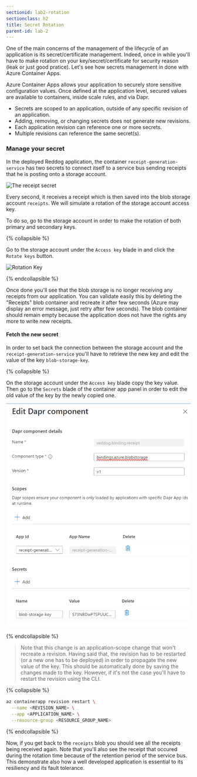 ```yaml
---
sectionid: lab2-rotation
sectionclass: h2
title: Secret Rotation
parent-id: lab-2
---
```


One of the main concerns of the management of the lifecycle of an application is its secret/certificate management. Indeed, once in while you'll have to make rotation on your key/secret/certificate for security reason (leak or just good pratice). Let's see how secrets management in done with Azure Container Apps.

Azure Container Apps allows your application to securely store sensitive configuration values. Once defined at the application level, secured values are available to containers, inside scale rules, and via Dapr.

- Secrets are scoped to an application, outside of any specific revision of an application.
- Adding, removing, or changing secrets does not generate new revisions.
- Each application revision can reference one or more secrets.
- Multiple revisions can reference the same secret(s).

### Manage your secret

In the deployed Reddog application, the container `receipt-generation-service` has two secrets to connect itself to a service bus sending receipts that he is posting onto a storage account.

 ![The receipt secret](/media/lab2/rotation/secretrotation.png)

Every second, it receives a receipt which is then saved into the blob storage account `receipts`. We will simulate a rotation of the storage account access key.

To do so, go to the storage account in order to make the rotation of both primary and secondary keys.

{% collapsible %}

Go to the storage account under the `Access key` blade in and click the `Rotate keys` button.

![Rotation Key](/media/lab2/rotation/sarot.png)

{% endcollapsible %}

Once done you'll see that the blob storage is no longer receiving any receipts from our application. You can validate easily this by deleting the "Receipts" blob container and recreate it after few seconds (Azure may display an error message, just retry after few seconds). The blob container should remain empty because the application does not have the rights any more to write new receipts.

#### Fetch the new secret

In order to set back the connection between the storage account and the `receipt-generation-service` you'll have to retrieve the new key and edit the value of the key `blob-storage-key`.

{% collapsible %}

On the storage account under the `Access key` blade copy the key value.
Then go to the `Secrets` blade of the container app panel in order to edit the old value of the key by the newly copied one.

![Rotation Key](/media/lab2/rotation/sarot3.png)

{% endcollapsible %}

> Note that this change is an application-scope change that won't recreate a revision. Having said that, the revision has to be restarted (or a new one has to be deployed) in order to propagate the new value of the key. This should be automatically done by saving the changes made to the key. However, if it's not the case you'll have to restart the revision using the CLI.

{% collapsible %}

``` bash
az containerapp revision restart \
  --name <REVISION_NAME> \
  --app <APPLICATION_NAME> \
  --resource-group <RESOURCE_GROUP_NAME>
```

{% endcollapsible %}

Now, if you get back to the `receipts` blob you should see all the receipts being received again. Note that you'll also see the receipt that occured during the rotation time because of the retention period of the service bus. This demonstrate also how a well developed application is essential to its resiliency and its fault tolerance.
